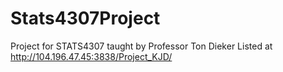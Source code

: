 # Stats4307Project
Project for STATS4307 taught by Professor Ton Dieker
Listed at http://104.196.47.45:3838/Project_KJD/
